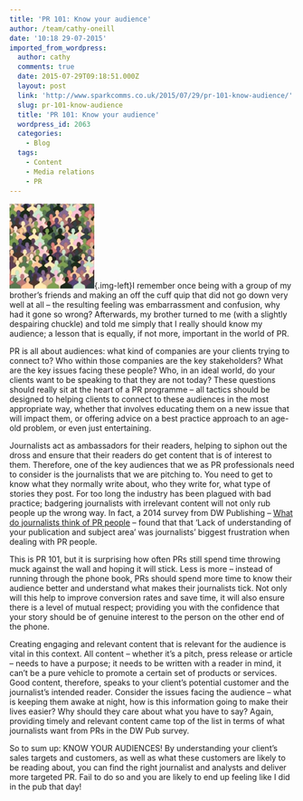 ```yaml
---
title: 'PR 101: Know your audience'
author: /team/cathy-oneill
date: '10:18 29-07-2015'
imported_from_wordpress:
  author: cathy
  comments: true
  date: 2015-07-29T09:18:51.000Z
  layout: post
  link: 'http://www.sparkcomms.co.uk/2015/07/29/pr-101-know-audience/'
  slug: pr-101-know-audience
  title: 'PR 101: Know your audience'
  wordpress_id: 2063
  categories:
    - Blog
  tags:
    - Content
    - Media relations
    - PR
---
```


![Audience](Audience-150x150.jpg){.img-left}I remember once being with a group of my brother’s friends and making an off the cuff quip that did not go down very well at all – the resulting feeling was embarrassment and confusion, why had it gone so wrong? Afterwards, my brother turned to me (with a slightly despairing chuckle) and told me simply that I really should know my audience; a lesson that is equally, if not more, important in the world of PR.

PR is all about audiences: what kind of companies are your clients trying to connect to? Who within those companies are the key stakeholders? What are the key issues facing these people? Who, in an ideal world, do your clients want to be speaking to that they are not today? These questions should really sit at the heart of a PR programme – all tactics should be designed to helping clients to connect to these audiences in the most appropriate way, whether that involves educating them on a new issue that will impact them, or offering advice on a best practice approach to an age-old problem, or even just entertaining.

Journalists act as ambassadors for their readers, helping to siphon out the dross and ensure that their readers do get content that is of interest to them. Therefore, one of the key audiences that we as PR professionals need to consider is the journalists that we are pitching to. You need to get to know what they normally write about, who they write for, what type of stories they post. For too long the industry has been plagued with bad practice; badgering journalists with irrelevant content will not only rub people up the wrong way. In fact, a 2014 survey from DW Publishing – [What do journalists think of PR people](http://blog.dwpub.com/wp-content/uploads/2014/10/DWPub-journalist-survey-What-do-journalists-think-of-PR-people.pdf) – found that that ‘Lack of understanding of your publication and subject area’ was journalists’ biggest frustration when dealing with PR people.

This is PR 101, but it is surprising how often PRs still spend time throwing muck against the wall and hoping it will stick. Less is more – instead of running through the phone book, PRs should spend more time to know their audience better and understand what makes their journalists tick. Not only will this help to improve conversion rates and save time, it will also ensure there is a level of mutual respect; providing you with the confidence that your story should be of genuine interest to the person on the other end of the phone.

Creating engaging and relevant content that is relevant for the audience is vital in this context. All content – whether it’s a pitch, press release or article – needs to have a purpose; it needs to be written with a reader in mind, it can’t be a pure vehicle to promote a certain set of products or services. Good content, therefore, speaks to your client’s potential customer and the journalist’s intended reader. Consider the issues facing the audience – what is keeping them awake at night, how is this information going to make their lives easier? Why should they care about what you have to say? Again, providing timely and relevant content came top of the list in terms of what journalists want from PRs in the DW Pub survey.

So to sum up: KNOW YOUR AUDIENCES! By understanding your client’s sales targets and customers, as well as what these customers are likely to be reading about, you can find the right journalist and analysts and deliver more targeted PR. Fail to do so and you are likely to end up feeling like I did in the pub that day!
